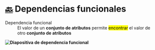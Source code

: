 # [:back:](/) Dependencias funcionales

<dl>
  <dt>Dependencia funcional</dt>
  <dd>El valor de un <strong>conjunto de atributos</strong> permite <mark>encontrar</mark> el valor de otro <strong>conjunto de atributos</strong</dd>
</dl>

![Diapositiva de dependencia funcional](https://github.com/webferrol/ddbb_sessions/assets/35032717/776a4671-4152-495a-9b4b-d3b971428e8f)
